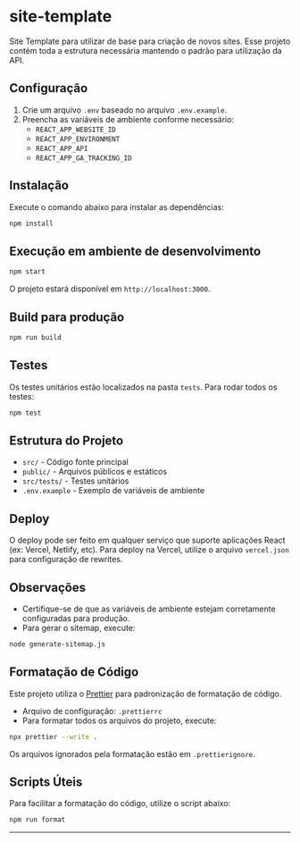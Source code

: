 # site-template
Site Template para utilizar de base para criação de novos sites.
Esse projeto contém toda a estrutura necessária mantendo o padrão para utilização da API.

## Configuração
1. Crie um arquivo `.env` baseado no arquivo `.env.example`.
2. Preencha as variáveis de ambiente conforme necessário:
   - `REACT_APP_WEBSITE_ID`
   - `REACT_APP_ENVIRONMENT`
   - `REACT_APP_API`
   - `REACT_APP_GA_TRACKING_ID`

## Instalação
Execute o comando abaixo para instalar as dependências:

```bash
npm install
```

## Execução em ambiente de desenvolvimento

```bash
npm start
```

O projeto estará disponível em `http://localhost:3000`.

## Build para produção

```bash
npm run build
```

## Testes
Os testes unitários estão localizados na pasta `tests`.
Para rodar todos os testes:

```bash
npm test
```

## Estrutura do Projeto
- `src/` - Código fonte principal
- `public/` - Arquivos públicos e estáticos
- `src/tests/` - Testes unitários
- `.env.example` - Exemplo de variáveis de ambiente

## Deploy
O deploy pode ser feito em qualquer serviço que suporte aplicações React (ex: Vercel, Netlify, etc). Para deploy na Vercel, utilize o arquivo `vercel.json` para configuração de rewrites.

## Observações
- Certifique-se de que as variáveis de ambiente estejam corretamente configuradas para produção.
- Para gerar o sitemap, execute:

```bash
node generate-sitemap.js
```

## Formatação de Código

Este projeto utiliza o [Prettier](https://prettier.io/) para padronização de formatação de código.

- Arquivo de configuração: `.prettierrc`
- Para formatar todos os arquivos do projeto, execute:

```bash
npx prettier --write .
```

Os arquivos ignorados pela formatação estão em `.prettierignore`.

## Scripts Úteis

Para facilitar a formatação do código, utilize o script abaixo:

```bash
npm run format
```

---